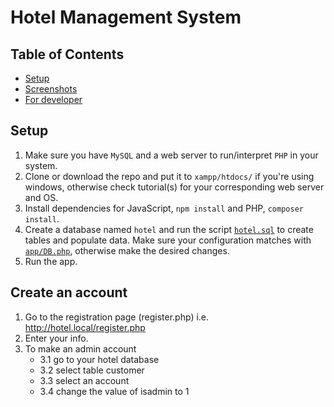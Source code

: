 # Hotel Management System
## Table of Contents
- [Setup](#setup)
- [Screenshots](#screenshots)
- [For developer](#for-developer)

## Setup
1. Make sure you have `MySQL` and a web server to run/interpret `PHP` in your system.
2. Clone or download the repo and put it to `xampp/htdocs/` if you're using windows, otherwise check tutorial(s) for your corresponding web server and OS. 
3. Install dependencies for JavaScript, `npm install` and PHP, `composer install`.
4. Create a database named `hotel` and run the script [`hotel.sql`](https://github.com/tramyardg/hotel-mgmt-system/blob/master/hotel.sql) to create tables and populate data. Make sure your configuration matches with [`app/DB.php`](https://github.com/tramyardg/hotel-mgmt-system/blob/master/app/DB.php#L14), otherwise make the desired changes.
5. Run the app.

## Create an account
1. Go to the registration page (register.php) i.e. http://hotel.local/register.php
2. Enter your info.
3. To make an admin account
   - 3.1 go to your hotel database
   - 3.2 select table customer
   - 3.3 select an account
   - 3.4 change the value of isadmin to 1
 

